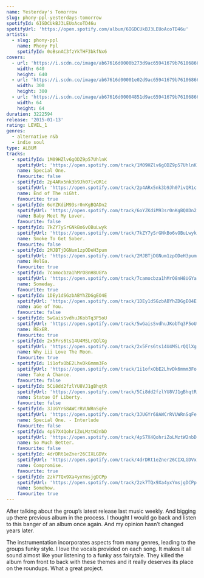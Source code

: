```yaml
---
name: Yesterday's Tomorrow
slug: phony-ppl-yesterdays-tomorrow
spotifyId: 6IGDCUkBJ3LEUoAcoTD46u
spotifyUrl: 'https://open.spotify.com/album/6IGDCUkBJ3LEUoAcoTD46u'
artists:
  - slug: phony-ppl
    name: Phony Ppl
    spotifyId: 0oBsnAC3fzYkTHF3bkfNx6
covers:
  - url: 'https://i.scdn.co/image/ab67616d0000b273d9ac65941679b76106866c87'
    width: 640
    height: 640
  - url: 'https://i.scdn.co/image/ab67616d00001e02d9ac65941679b76106866c87'
    width: 300
    height: 300
  - url: 'https://i.scdn.co/image/ab67616d00004851d9ac65941679b76106866c87'
    width: 64
    height: 64
duration: 3222594
release: '2015-01-13'
rating: LEVEL_1
genres:
  - alternative r&b
  - indie soul
type: ALBUM
tracks:
  - spotifyId: 1M09HZlv6gODZ9p57UhlnK
    spotifyUrl: 'https://open.spotify.com/track/1M09HZlv6gODZ9p57UhlnK'
    name: Special One.
    favourite: false
  - spotifyId: 2p4ARx5nk3b9Jh07ivQR1c
    spotifyUrl: 'https://open.spotify.com/track/2p4ARx5nk3b9Jh07ivQR1c'
    name: End of The niGht.
    favourite: true
  - spotifyId: 6oYZKdiM93sr0nKgBQADn2
    spotifyUrl: 'https://open.spotify.com/track/6oYZKdiM93sr0nKgBQADn2'
    name: Baby Meet My Lover.
    favourite: false
  - spotifyId: 7kZY7ySrGNkBo6vOBuLwyk
    spotifyUrl: 'https://open.spotify.com/track/7kZY7ySrGNkBo6vOBuLwyk'
    name: Smoke To Get Sober.
    favourite: false
  - spotifyId: 2MJBTjDGNum1zpODeH3pum
    spotifyUrl: 'https://open.spotify.com/track/2MJBTjDGNum1zpODeH3pum'
    name: HelGa.
    favourite: true
  - spotifyId: 7camocbza1hMrO8nH8UGYa
    spotifyUrl: 'https://open.spotify.com/track/7camocbza1hMrO8nH8UGYa'
    name: Someday.
    favourite: true
  - spotifyId: 1DEy1dSGzbABYhZDGgEO4E
    spotifyUrl: 'https://open.spotify.com/track/1DEy1dSGzbABYhZDGgEO4E'
    name: aGe of You.
    favourite: false
  - spotifyId: 5wGaisSvdhuJKobTq3P5oU
    spotifyUrl: 'https://open.spotify.com/track/5wGaisSvdhuJKobTq3P5oU'
    name: RExER.
    favourite: true
  - spotifyId: 2x5Frs6ts14U4MSLrQQlXg
    spotifyUrl: 'https://open.spotify.com/track/2x5Frs6ts14U4MSLrQQlXg'
    name: Why iii Love The Moon.
    favourite: true
  - spotifyId: 1i1ofxObE2LhvDk6mmm3Fo
    spotifyUrl: 'https://open.spotify.com/track/1i1ofxObE2LhvDk6mmm3Fo'
    name: Take A Chance.
    favourite: false
  - spotifyId: 5Ci8dd2fzlYU8VJ1gBhqtR
    spotifyUrl: 'https://open.spotify.com/track/5Ci8dd2fzlYU8VJ1gBhqtR'
    name: Statue Of Liberty.
    favourite: false
  - spotifyId: 3JUGYr68AWCrRVUWRnSqFe
    spotifyUrl: 'https://open.spotify.com/track/3JUGYr68AWCrRVUWRnSqFe'
    name: Special One. - Interlude
    favourite: false
  - spotifyId: 4pS7X4QohriZoLMztW2nbD
    spotifyUrl: 'https://open.spotify.com/track/4pS7X4QohriZoLMztW2nbD'
    name: So Much Better.
    favourite: false
  - spotifyId: 4drDRt1eZner26CIXLGDVx
    spotifyUrl: 'https://open.spotify.com/track/4drDRt1eZner26CIXLGDVx'
    name: Compromise.
    favourite: true
  - spotifyId: 2zk7TQx9Xa4yxYmsjgDCPp
    spotifyUrl: 'https://open.spotify.com/track/2zk7TQx9Xa4yxYmsjgDCPp'
    name: Somehow.
    favourite: true
---
```

After talking about the group’s latest release last music weekly. And bigging up there
previous album in the process. I thought I would go back and listen to this banger of an
album once again. And my opinion hasn’t changed years later.

The instrumentation incorporates aspects from many genres, leading to the groups funky style.
I love the vocals provided on each song. It makes it all sound almost like your listening to a
funky ass fairytale. They killed the album from front to back with these themes and it really
deserves its place on the roundups. What a great project.
